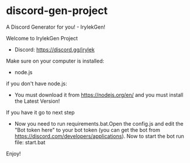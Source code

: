 # discord-gen-project
A Discord Generator for you! - IrylekGen!

Welcome to IrylekGen Project

- Discord: https://discord.gg/irylek

Make sure on your computer is installed:
- node.js

if you don't have node.js:
- You must download it from https://nodejs.org/en/ and you must install the Latest Version!

If you have it go to next step
- Now you need to run requirements.bat.Open the config.js and edit the "Bot token here" to your bot token (you can get the bot from https://discord.com/developers/applications). Now to start the bot run file: start.bat

Enjoy!
